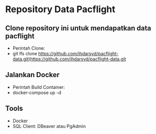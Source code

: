 # Repository Data Pacflight
## Clone repository ini untuk mendapatkan data pacflight
- Perintah Clone:
- git lfs clone https://github.com/ihdarsyd/pacflight-data.git)https://github.com/ihdarsyd/pacflight-data.git

## Jalankan Docker
- Perintah Build Container:
- docker-compose up -d

## Tools
- Docker
- SQL Client: DBeaver atau PgAdmin

